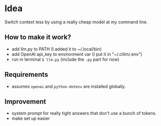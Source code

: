 # Idea

Switch context less by using a really cheap model at my command line.

## How to make it work?

- add llm.py to PATH (I added it to ~/.local/bin)
- add OpenAI api_key to environment var (I put it in "~/.clilm/.env")
- run in terminal `$ llm.py` (include the `.py` part for now)

## Requirements

- assumes `openai` and `python-dotenv` are installed globally.

## Improvement

- system prompt for really tight answers that don't use a bunch of tokens.
- make set up easier